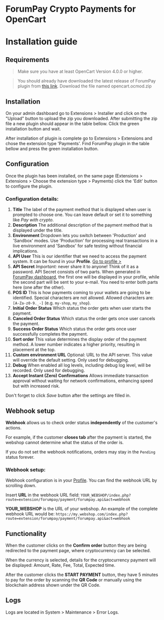 # ForumPay Crypto Payments for OpenCart
# Installation guide

## Requirements

> Make sure you have at least OpenCart Version 4.0.0 or higher.

> You should already have downloaded the latest release of ForumPay plugin
> from [this link](https://github.com/forumpay/opencart-payment-gateway-plugin/releases/latest).
Download the file named opencart.ocmod.zip

## Installation

On your admin dashboard go to Extensions > Installer and click on the "Upload" button to upload
the zip you downloaded. After submitting the zip file a new plugin should appear in the table bellow.
Click the green installation button and wait.

After installation of plugin is complete go to Extensions > Extensions and chose the extension type 'Payments'.
Find ForumPay plugin in the table bellow and press the green installation button.

## Configuration

Once the plugin has been installed, on the same page (Extensions > Extensions > Choose the extension type > Payments)
click the 'Edit' button to configure the plugin.

### Configuration details:

1. **Title**
   The label of the payment method that is displayed when user is prompted to choose one. You can leave default or set it to something like *Pay with crypto*.
2. **Description**
   The additional description of the payment method that is displayed under the title.
3. **Environment**
   Dropdown lets you switch between 'Production' and 'Sandbox' modes.
   Use 'Production' for processing real transactions in a live environment and
   'Sandbox' for safe testing without financial implications.
4. **API User**
   This is our identifier that we need to access the payment system.
   It can be found in your **Profile**.
   [Go to profile >](https://dashboard.forumpay.com/pay/userPaymentGateway.api_settings)
5. **API Secret**
   _Important:_ never share it to anyone!
   Think of it as a password.
   API Secret consists of two parts. When generated in [ForumPay dashboard](https://dashboard.forumpay.com/pay/userPaymentGateway.api_settings),
   the first one will be displayed in your profile, while the second part will be sent to your e-mail.
   You need to enter both parts here (one after the other).
6. **POS ID**
   This is how payments coming to your wallets are going to be identified.
   Special characters are not allowed. Allowed characters are: `[A-Za-z0-9._-]` (e.g. `my-shop`, `my_shop`).
7. **Initial Order Status**
   Which status the order gets when user starts the payment.
8. **Canceled Order Status**
   Which status the order gets once user cancels the payment.
9. **Success Order Status**
   Which status the order gets once user successfully completes the payment.
10. **Sort order**
    This value determines the display order of the payment method. A lower number indicates a higher priority, resulting in placement at the top.
11. **Custom environment URL**
    Optional: URL to the API server. This value will override the default setting. Only used for debugging.
12. **Debug**
    When enabled all log levels, including debug log level, will be recorded. Only used for debugging.
13. **Accept Instant (Zero) Confirmations**
    Allows immediate transaction approval without waiting for network confirmations, enhancing speed but with increased risk.


Don't forget to click *Save* button after the settings are filled in.

## Webhook setup

**Webhook** allows us to check order status **independently** of the customer's actions.

For example, if the customer **closes tab** after the payment is started,
the webshop cannot determine what the status of the order is.

If you do not set the webhook notifications, orders may stay in the `Pending` status forever.

### Webhook setup:

Webhook configuration is in your [Profile](https://dashboard.forumpay.com/pay/userPaymentGateway.api_settings#webhook_notifications).
You can find the webhook URL by scrolling down.

Insert **URL** in the webhook URL field:
`YOUR_WEBSHOP/index.php?route=extension/forumpay/payment/forumpay.api&act=webhook`

**YOUR_WEBSHOP** is the URL of your webshop. An example of the complete webhook URL would be:
`https://my.webshop.com/index.php?route=extension/forumpay/payment/forumpay.api&act=webhook`

## Functionality

When the customer clicks on the **Confirm order** button they are being redirected to the payment page,
where cryptocurrency can be selected.

When the currency is selected, details for the cryptocurrency payment will be
displayed: Amount, Rate, Fee, Total, Expected time.

After the customer clicks the **START PAYMENT** button, they have 5 minutes to pay for
the order by scanning the **QR Code** or manually using the blockchain address shown under the QR Code.

## Logs

Logs are located in System > Maintenance > Error Logs.
